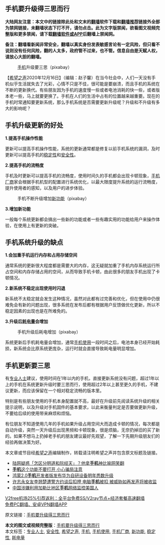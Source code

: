  <h2>手机要升级得三思而行</h2> <p class="notice"><b>大陆网友注意：本文中的链接除此处和文末的<a href="https://github.com/bannedbook/fanqiang" >翻墙</a>软件下载和<a href="https://github.com/killgcd/justmysocks/blob/master/README.md">翻墙推荐</a>链接外全部为禁网链接，未翻墙状态下打不开，请勿点击。此为文字版禁闻，欲看图文视频完整版和更多禁闻，请下载<a href="https://github.com/bannedbook/fanqiang">翻墙软件或APP</a>后翻墙上禁闻网。</p><p>备注：翻墙看新闻非常安全，翻墙以真实身份发表敏感言论有一定风险，但只看不说则没有任何风险，翻的人太多，政府管不过来，也不管。信息自由是天赋人权，请放心大胆的翻墙。</b></p>  <div class="entry"> <figure><figcaption><a href="https://www.bannedbook.org/bnews/tag/%e6%89%8b%e6%9c%ba/" class="st_tag internal_tag" rel="tag" title="标签 手机 下的日志">手机</a>升级要三思（pixabay）</figcaption></figure> <p>【<span class='wp_keywordlink_affiliate'><a href="https://www.soundofhope.org" title="希望之声" target="_blank">希望之声</a></span>2020年12月16日】（编辑：赵子馨）在当今社会中，人们一天没有手机似乎生活就失去了光彩，心情不只是不佳，很可能是要崩溃，而且手机的系统在不断的更新换代。有些朋友因为手机的速度慢一些或者电池消耗的快一些，或者版本老一些，马上就要更换了。手机在人们的生活中占有的位置越来越重要。现在的手机时常通知要更新系统，那么手机系统是否需要更新升级呢？升级和不升级有多大的影响呢？</p> <h2><strong>手机升级更新的好处</strong></h2> <p><strong>1.提高手机操作性能</strong></p> <p>更新可以提高手机操作性能，系统的更新通常都是修复以前手机系统的漏洞，及时更新可以提高手机的<a href="https://www.bannedbook.org/bnews/tag/%E7%A8%B3%E5%AE%9A%E6%80%A7/" class="st_tag internal_tag" rel="tag" title="标签 稳定性 下的日志">稳定性</a>和<a href="https://www.bannedbook.org/bnews/tag/%E5%AE%89%E5%85%A8%E6%80%A7/" class="st_tag internal_tag" rel="tag" title="标签 安全性 下的日志">安全性</a>。</p> <p><strong>2.提高手机的流畅度</strong></p>  <p>手机及时更新可以提高手机的流畅度，使用时间久的手机都会出现卡顿现象，<a href="https://www.bannedbook.org/bnews/tag/%E6%89%8B%E6%9C%BA%E5%8E%82%E5%95%86/" class="st_tag internal_tag" rel="tag" title="标签 手机厂商 下的日志">手机厂商</a>家会根据手机机型的配置进行系统优化，以最大限度提升系统的运行流畅度，提升使用者的感知，以及用户的进步体验。</p> <figure><figcaption>手机不断升级增加<a href="https://www.bannedbook.org/bnews/tag/%E6%96%B0%E5%8A%9F%E8%83%BD/" class="st_tag internal_tag" rel="tag" title="标签 新功能 下的日志">新功能</a>（pixabay）</figcaption></figure> <p><strong>3.增加新功能</strong></p> <p>一般每个系统更新都会搞出一些新的功能或者一些有趣实用的功能给用户来操作体验，在使用上有更新的突破。</p> <h2><strong>手机系统升级的缺点</strong></h2> <p><strong>1.会加重手机运行内存和占用存储空间</strong></p>  <p>通常系统的更新很大程度都是需要大的内存，这无疑就加重了手机内存系统运行所占空间和内存存储占用的空间，从而导致手机卡顿，由此很多的朋友手机出现了卡顿情况。</p> <p><strong>2.新系统不稳定出现使用时闪退</strong></p> <p>新系统不太稳定就会发生这种情况，虽然对此都有过完善和优化，但在使用中仍很难免会有新的问题出现，很多系统在发布后都有根据用户反馈做优化更新，所以不稳定因素的出现也是在所难免的。</p> <p><strong>3.升级后<a href="https://www.bannedbook.org/bnews/tag/%E8%80%97%E7%94%B5%E9%87%8F/" class="st_tag internal_tag" rel="tag" title="标签 耗电量 下的日志">耗电量</a>会增加</strong></p>  <figure><figcaption>手机升级后耗电增加（pixabay）</figcaption></figure> <p>系统更新后手机耗电量会增加，通常<a href="https://www.bannedbook.org/bnews/tag/%E6%89%8B%E6%9C%BA%E4%BD%BF%E7%94%A8/" class="st_tag internal_tag" rel="tag" title="标签 手机使用 下的日志">手机使用</a>一段时间之后，电池本身已经开始耗损，新系统会比原系统更庞杂，运行时就会直接导致耗电量明显增加。</p> <h2><strong>手机更新要三思</strong></h2> <p>有<a href="https://www.bannedbook.org/bnews/tag/%E4%B8%93%E4%B8%9A%E4%BA%BA%E5%A3%AB/" class="st_tag internal_tag" rel="tag" title="标签 专业人士 下的日志">专业人士</a>建议，使用时间在1年以内的手机，直接更新系统没有问题，超过1年以上的手机在系统更新升级时要三思而行，使用超过2年以上甚至更久的手机，不建议更新，而应该保留在一个相对稳定流畅的版本里。</p> <p>特别是​有些朋友使用的手机本身配置就不高，最好在升级前先阅读系统升级的相关提示说明，以及升级对手机固件的基本要求，以此来衡量判定是否要做更新升级，不要给后续的使用带来麻烦和烦恼。</p> <p>有位朋友不知道使用几年的手机如果升级占用空间大而造成卡顿的情况，每次都是自动升级，突然一天升级后出现黑频和卡顿现象，很是烦脑，无奈扔掉旧的买了新的。如果不想马上扔掉老手机的朋友建议最好先观望，了解一下先期升级朋友们的经验再做决策为好。</p>  <p>本文章或节目经<a href="https://www.bannedbook.org/bnews/tag/%e5%b8%8c%e6%9c%9b%e4%b9%8b%e5%a3%b0/" class="st_tag internal_tag" rel="tag" title="标签 希望之声 下的日志">希望之声</a>编辑制作，转载请注明希望之声并包含原文标题及链接。</p> <ul class='op-related-articles' title='相关阅读'> <li><a href='https://www.bannedbook.org/bnews/yule/20201217/1449547.html' target='_blank'>陆网疑惑「怎区分明道和阮经天」？他拿<b>手机</b>神比喻网笑翻</a></li> <li><a href='https://www.bannedbook.org/bnews/lifebaike/20201217/1449520.html' target='_blank'><b>手机</b>这个功能不要打开 小心骗局注意</a></li> <li><a href='https://www.bannedbook.org/bnews/baitai/20201216/1449125.html' target='_blank'>鸿蒙2.0<b>手机</b>开发者版发布华为自研设备明年悉数升级</a></li> <li><a href='https://www.bannedbook.org/bnews/weiquan/20201216/1448948.html' target='_blank'>许志永女友李翘楚遭警方约谈后扣押 电脑<b>手机</b>被扣 被威胁如再发声将被收监</a></li> <li><a href='https://www.bannedbook.org/bnews/headline/20201216/1448609.html' target='_blank'>中国涉嫌利用加勒比地区<b>手机</b>网络监控美国人</a></li> </ul> <p class="texttj"> <a href="https://github.com/bannedbook/fanqiang/wiki/V2ray%E6%9C%BA%E5%9C%BA" target="_blank">V2free机场25%引荐返利：全平台免费SS/V2ray节点+经济套餐高速翻墙</a><br/> <a href="https://github.com/bannedbook/fanqiang/wiki/%E7%A6%81%E9%97%BB%E7%BD%91%E5%AE%89%E5%8D%93%E7%BF%BB%E5%A2%99%E6%96%B0%E9%97%BBAPP" target="_blank">免费PC翻墙、安卓VPN翻墙APP</a></p><p>原文链接：<a class="src_link"  href="https://www.soundofhope.org/post/454402" target="_blank">手机要升级得三思而行</a></p><a name='sharetosocial'></a>       <div><b>本文的图文或视频完整版</b>：<a href='https://www.bannedbook.org/bnews/comments/20201217/1449681.html'>手机要升级得三思而行</a></div>  </div><!--END ENTRY--> <div class="postfooter"> <div>本文标签：<a href="https://www.bannedbook.org/bnews/tag/%E4%B8%93%E4%B8%9A%E4%BA%BA%E5%A3%AB/" rel="tag">专业人士</a>, <a href="https://www.bannedbook.org/bnews/tag/%E5%AE%89%E5%85%A8%E6%80%A7/" rel="tag">安全性</a>, <a href="https://www.bannedbook.org/bnews/tag/%e5%b8%8c%e6%9c%9b%e4%b9%8b%e5%a3%b0/" rel="tag">希望之声</a>, <a href="https://www.bannedbook.org/bnews/tag/%e6%89%8b%e6%9c%ba/" rel="tag">手机</a>, <a href="https://www.bannedbook.org/bnews/tag/%E6%89%8B%E6%9C%BA%E4%BD%BF%E7%94%A8/" rel="tag">手机使用</a>, <a href="https://www.bannedbook.org/bnews/tag/%E6%89%8B%E6%9C%BA%E5%8E%82%E5%95%86/" rel="tag">手机厂商</a>, <a href="https://www.bannedbook.org/bnews/tag/%E6%96%B0%E5%8A%9F%E8%83%BD/" rel="tag">新功能</a>, <a href="https://www.bannedbook.org/bnews/tag/%E7%A8%B3%E5%AE%9A%E6%80%A7/" rel="tag">稳定性</a>, <a href="https://www.bannedbook.org/bnews/tag/%E8%80%97%E7%94%B5%E9%87%8F/" rel="tag">耗电量</a></div>  </div><!--END POSTFOOTER--> 